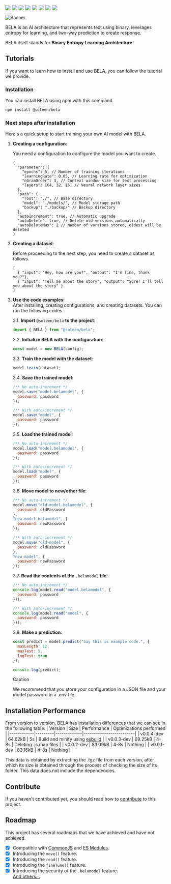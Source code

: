 <div style="display: flex; flex-wrap: wrap; gap: 5px;">
  <img src="https://img.shields.io/badge/Node.js-12%2B-green?logo=node.js&style=flat-square">
  <a href="https://github.com/soteenstudio/bela/blob/main/LICENSE.txt"><img src="https://img.shields.io/github/license/soteenstudio/bela?style=flat-square"></a>
  <a href="https://npmjs.org/package/@soteen/bela"><img src="https://img.shields.io/npm/v/@soteen/bela?style=flat-square"></a>
  <img src="https://img.shields.io/npm/dt/@soteen/bela?style=flat-square">
  <img src="https://img.shields.io/github/repo-size/soteenstudio/bela?style=flat-square">
  <img src="https://img.shields.io/github/contributors/soteenstudio/bela?style=flat-square">
  <img src="https://img.shields.io/github/stars/soteenstudio/bela?style=flat-square">
  <a href="https://github.com/soteenstudio/bela/issues"><img src="https://img.shields.io/github/issues/soteenstudio/bela?style=flat-square"></a>
</div>

![Banner](banner.jpg)

BELA is an AI architecture that represents text using binary, leverages entropy for learning, and two-way prediction to create response.

BELA itself stands for **Binary Entropy Learning Architecture**.

## Tutorials
If you want to learn how to install and use BELA, you can follow the tutorial we provide.
### Installation
You can install BELA using npm with this command.
```sh
npm install @soteen/bela
```
### Next steps after installation
Here's a quick setup to start training your own AI model with BELA.
1. **Creating a configuration**:

    You need a configuration to configure the model you want to create.
    ```json5
    {
      "parameter": {
        "epochs": 5, // Number of training iterations
        "learningRate": 0.05, // Learning rate for optimization
        "nGramOrder": 3, // Context window size for text processing
        "layers": [64, 32, 16] // Neural network layer sizes
      },
      "path": {
        "root": "./", // Base directory
        "model": "./models/", // Model storage path
        "backup": "./backup/" // Backup directory
      },
      "autoIncrement": true, // Automatic upgrade
      "autoDelete": true, // Delete old versions automatically
      "autoDeleteMax": 2 // Number of versions stored, oldest will be deleted
    }
    ```
2. **Creating a dataset**:

    Before proceeding to the next step, you need to create a dataset as follows.
    ```json5
    [
      { "input": "Hey, how are you?", "output": "I'm fine, thank you?"},
      { "input": "Tell me about the story", "output": "Sure! I'll tell you about the story" }
    ]
    ```
3. **Use the code examples**:  
After installing, creating configurations, and creating datasets. You can run the following codes.

    3.1. **Import** ``@soteen/bela`` **to the project**:
    ```javascript
    import { BELA } from "@soteen/bela";
    ```
    3.2. **Initialize BELA with the configuration**:
    ```javascript
    const model = new BELA(config);
    ```
    3.3. **Train the model with the dataset**:
    ```javascript
    model.train(dataset);
    ```
    3.4. **Save the trained model**:
    ```javascript
    /** No auto-increment */
    model.save("model.belamodel", {
      password: password
    });
    
    /** With auto-increment */
    model.save("model", {
      password: password
    });
    ```
    3.5. **Load the trained model**:
    ```javascript
    /** No auto-increment */
    model.load("model.belamodel", {
      password: password
    });
    
    /** With auto-increment */
    model.load("model", {
      password: password
    });
    ```
    3.6. **Move model to new/other file**:
    ```javascript
    /** No auto-increment */
    model.move("old-model.belamodel", {
      password: oldPassword
    },
    "new-model.belamodel", {
      password: newPassword
    });
    
    /** With auto-increment */
    model.move("old-model", {
      password: oldPassword
    },
    "new-model", {
      password: newPassword
    });
    ```
    3.7. **Read the contents of the** ``.belamodel`` **file**:
    ```javascript
    /** No auto-increment */
    console.log(model.read("model.belamodel", {
      password: password
    }));
    
    /** With auto-increment */
    console.log(model.read("model", {
      password: password
    }));
    ```
    3.8. **Make a prediction**:
    ```javascript
    const predict = model.predict("Say this is example code.", {
      maxLength: 12,
      maxTest: 5,
      logTest: true
    });
    
    console.log(predict);
    ```

   > [!CAUTION]
   > We recommend that you store your configuration in a JSON file and your model password in a .env file.

## Installation Performance
From version to version, BELA has installation differences that we can see in the following table.
| Version    | Size    | Performance | Optimizations performed |
|------------|---------|-------------|-------------------------|
| v0.0.4-dev | 64.62kB | 5s          | Build and minify using [esbuild](https://github.com/evanw/esbuild) |
| v0.0.3-dev | 69.25kB | 4-8s        | Deleting .js.map files |
| v0.0.2-dev | 83.09kB | 4-8s        | Nothing |
| v0.0.1-dev | 83.16kB | 4-8s        | Nothing |

This data is obtained by extracting the .tgz file from each version, after which its size is obtained through the process of checking the size of its folder. This data does not include the dependencies.

## Contribute
If you haven't contributed yet, you should read how to [contribute](CONTRIBUTING.md) to this project.

## Roadmap
This project has several roadmaps that we have achieved and have not achieved.

- [x] Compatible with [CommonJS](https://nodejs.org/api/modules.html) and [ES Modules](https://nodejs.org/api/esm.html).
- [x] Introducing the ``move()`` feature.
- [x] Introducing the ``read()`` feature.
- [x] Introducing the ``fineTune()`` feature.
- [x] Introducing the security of the ``.belamodel`` feature.  
[And others...](https://github.com/soteenstudio/bela/blob/main/Roadmap.md)
